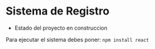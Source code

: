 <h1> Sistema de Registro </h1>

- Estado del proyecto en construccion

Para ejecutar el sistema debes poner:
``npm install react``
